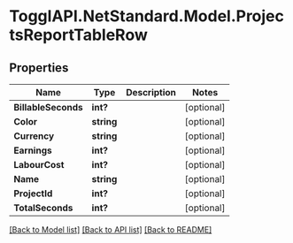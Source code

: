 # TogglAPI.NetStandard.Model.ProjectsReportTableRow
## Properties

Name | Type | Description | Notes
------------ | ------------- | ------------- | -------------
**BillableSeconds** | **int?** |  | [optional] 
**Color** | **string** |  | [optional] 
**Currency** | **string** |  | [optional] 
**Earnings** | **int?** |  | [optional] 
**LabourCost** | **int?** |  | [optional] 
**Name** | **string** |  | [optional] 
**ProjectId** | **int?** |  | [optional] 
**TotalSeconds** | **int?** |  | [optional] 

[[Back to Model list]](../README.md#documentation-for-models) [[Back to API list]](../README.md#documentation-for-api-endpoints) [[Back to README]](../README.md)

